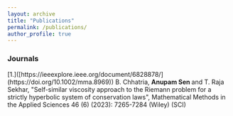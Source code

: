```yaml
---
layout: archive
title: "Publications"
permalink: /publications/
author_profile: true
---
```

<h3>Journals</h3>
[1.]([https://ieeexplore.ieee.org/document/6828878/](https://doi.org/10.1002/mma.8969)) B. Chhatria, <b>Anupam Sen </b> and T. Raja Sekhar, "Self-similar viscosity approach to the Riemann problem for a strictly hyperbolic system of conservation laws", Mathematical Methods in the Applied Sciences 46 (6) (2023): 
7265-7284 (Wiley) (SCI)
